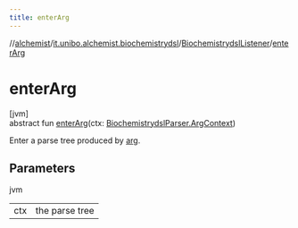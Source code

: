 ```yaml
---
title: enterArg
---
```

//[alchemist](../../../index.html)/[it.unibo.alchemist.biochemistrydsl](../index.html)/[BiochemistrydslListener](index.html)/[enterArg](enter-arg.html)



# enterArg



[jvm]\
abstract fun [enterArg](enter-arg.html)(ctx: [BiochemistrydslParser.ArgContext](../-biochemistrydsl-parser/-arg-context/index.html))



Enter a parse tree produced by [arg](../-biochemistrydsl-parser/arg.html).



## Parameters


jvm

| | |
|---|---|
| ctx | the parse tree |




